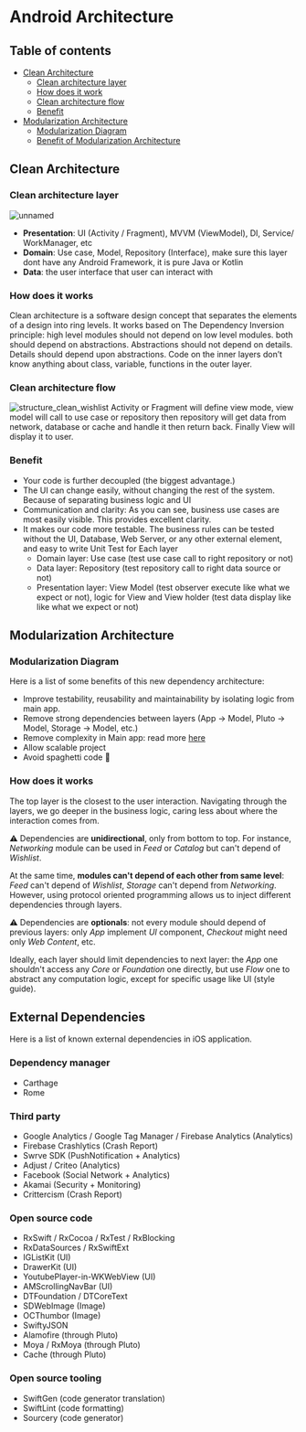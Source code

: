 
# Android Architecture

## Table of contents
<!-- TOC -->

- [Clean Architecture](#Clean-Architecture)
    - [Clean architecture layer](#Clean-architecture-layer)
    - [How does it work](#How-does-it-works)
    - [Clean architecture flow](#Clean-architecture-flow)
    - [Benefit](#Benefit)
- [Modularization Architecture](#Modularization-Architecture)
    - [Modularization Diagram](#Modularization-Diagram)
    - [Benefit of Modularization Architecture](#Benefit-of-Modularization-Architecture)


## Clean Architecture

### Clean architecture layer

![unnamed](https://user-images.githubusercontent.com/71365481/122347718-876aa000-cf74-11eb-9fd7-6089b8b82d3d.png)
* __Presentation__: UI (Activity / Fragment), MVVM (ViewModel), DI, Service/ WorkManager, etc
* __Domain__: Use case, Model, Repository (Interface), make sure this layer dont have any Android Framework, it is pure Java or Kotlin
* __Data__: the user interface that user can interact with
### How does it works
Clean architecture is a software design concept that separates the elements of a design into ring levels. It works based on The Dependency Inversion principle: high level modules should not depend on low level modules. both should depend on abstractions. Abstractions should not depend on details. Details should depend upon abstractions. Code on the inner layers don’t know anything about class, variable, functions in the outer layer.
### Clean architecture flow

![structure_clean_wishlist](https://user-images.githubusercontent.com/71365481/122355003-b9cbcb80-cf7b-11eb-9fc6-16e0942290ad.png)
Activity or Fragment will define view mode, view model will call to use case or repository then repository will get data from network, database or cache and handle it then return back. Finally View will display it to user.
### Benefit
*  Your code is further decoupled (the biggest advantage.)
* The UI can change easily, without changing the rest of the system. Because of separating business logic and UI
* Communication and clarity: As you can see, business use cases are most easily visible. This provides excellent clarity.
* It makes our code more testable. The business rules can be tested without the UI, Database, Web Server, or any other external element, and easy to write Unit Test for Each layer
	* Domain layer: Use case (test use case call to right repository or not)
	* Data layer: Repository (test repository call to right data source or not)
	* Presentation layer: View Model (test observer execute like what we expect or not), logic for View and View holder (test data display like like what we expect or not)

## Modularization Architecture
### Modularization Diagram

Here is a list of some benefits of this new dependency architecture:

* Improve testability, reusability and maintainability by isolating logic from main app.
* Remove strong dependencies between layers (App -> Model, Pluto -> Model, Storage -> Model, etc.)
* Remove complexity in Main app: read more [here](./core-refactoring.md)
* Allow scalable project
* Avoid spaghetti code 🍝 

### How does it works

The top layer is the closest to the user interaction. Navigating through the layers, we go deeper in the business logic, caring less about where the interaction comes from. 

⚠️ Dependencies are __unidirectional__, only from bottom to top. For instance, _Networking_ module can be used in _Feed_ or _Catalog_ but can't depend of _Wishlist_. 

At the same time, __modules can't depend of each other from same level__: _Feed_ can't depend of _Wishlist_, _Storage_ can't depend from _Networking_. However, using protocol oriented programming allows us to inject different dependencies through layers.

⚠️ Dependencies are __optionals__: not every module should depend of previous layers: only _App_ implement _UI_ component, _Checkout_ might need only _Web Content_, etc.

Ideally, each layer should limit dependencies to next layer: the _App_ one shouldn't access any _Core_ or _Foundation_ one directly, but use _Flow_ one to abstract any computation logic, except for specific usage like UI (style guide).

## External Dependencies

Here is a list of known external dependencies in iOS application.

### Dependency manager
* Carthage
* Rome

### Third party

* Google Analytics / Google Tag Manager / Firebase Analytics (Analytics)
* Firebase Crashlytics (Crash Report)
* Swrve SDK (PushNotification + Analytics)
* Adjust / Criteo (Analytics)
* Facebook (Social Network + Analytics)
* Akamai (Security + Monitoring)
* Crittercism (Crash Report)

### Open source code

* RxSwift / RxCocoa / RxTest / RxBlocking
* RxDataSources / RxSwiftExt
* IGListKit (UI)
* DrawerKit (UI)
* YoutubePlayer-in-WKWebView (UI)
* AMScrollingNavBar (UI)
* DTFoundation / DTCoreText
* SDWebImage (Image)
* OCThumbor (Image)
* SwiftyJSON
* Alamofire (through Pluto)
* Moya / RxMoya (through Pluto)
* Cache (through Pluto)

### Open source tooling

* SwiftGen (code generator translation)
* SwiftLint (code formatting)
* Sourcery (code generator)
